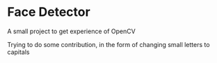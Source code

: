 # Face Detector
<p>A small project to get experience of OpenCV</p>
<p>Trying to do some contribution, in the form of changing small letters to capitals</p>
